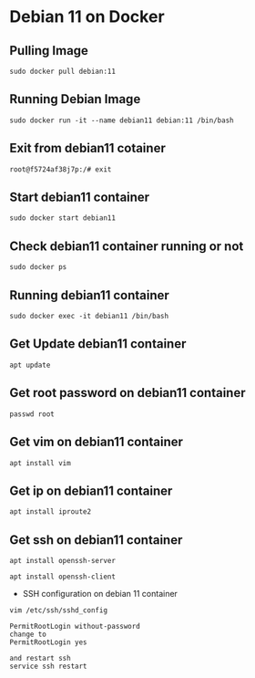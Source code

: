 # Debian 11 on Docker

## Pulling Image
```
sudo docker pull debian:11
```

## Running Debian Image
```
sudo docker run -it --name debian11 debian:11 /bin/bash
```

## Exit from debian11 cotainer
```
root@f5724af38j7p:/# exit
```

## Start debian11 container
```
sudo docker start debian11
```

## Check debian11 container running or not
```
sudo docker ps
```

## Running debian11 container
```
sudo docker exec -it debian11 /bin/bash
```

## Get Update debian11 container
```
apt update
```

## Get root password on debian11 container
```
passwd root
```

## Get vim on debian11 container
```
apt install vim
```

## Get ip on debian11 container
```
apt install iproute2
```

## Get ssh on debian11 container
```
apt install openssh-server
```
```
apt install openssh-client
```
- SSH configuration on debian 11 container
```
vim /etc/ssh/sshd_config
```
```
PermitRootLogin without-password
change to
PermitRootLogin yes
```
```
and restart ssh
service ssh restart
```
